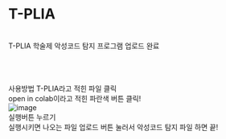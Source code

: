 # T-PLIA
<br/> 
T-PLIA 학술제 악성코드 탐지 프로그램 업로드 완료
<br/>
<br/>
<br/>
<br/>

사용방법
T-PLIA라고 적힌 파일 클릭<br/>
open in colab이라고 적힌 파란색 버튼 클릭!<br/>
![image](https://github.com/user-attachments/assets/76bd73c9-7220-4ab7-b572-3d2f276c7159)
<br/>
실행버튼 누르기
<br/>
실행시키면 나오는 파일 업로드 버튼 눌러서 악성코드 탐지 파일 하면 끝!

